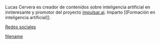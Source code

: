 <style>
  .markdown-section {
      max-width: 98% !important;
  }
  
  @media (max-width: 768px) {
      div.iframe-container {
        padding-top: 120%;  /* Aumentar el porcentaje para dispositivos más pequeños */
      }
    }
</style>

Lucas Cervera es creador de contenidos sobre inteligencia artificial en innteresante y promotor del proyecto [impulsar.ai](https://impulsar.ai). Imparto [[Formación en inteligencia artificial]].

[Redes sociales](redes.md#socialNetworks ':include')

[filename](../sheet2web/index.html?tags=inteligenciaartificial  ':include :type=iframe width=100% height=640px')